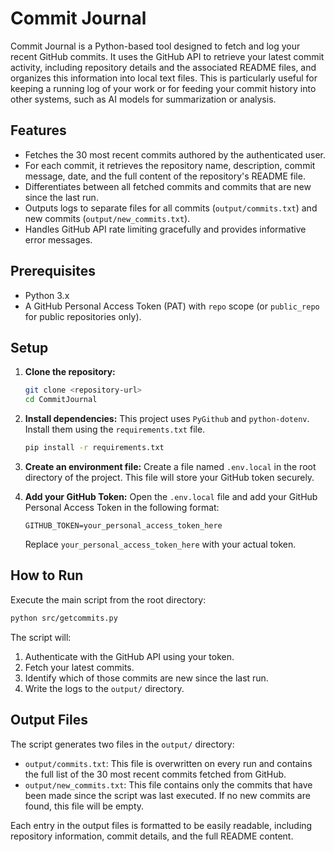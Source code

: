 # Commit Journal

Commit Journal is a Python-based tool designed to fetch and log your recent GitHub commits. It uses the GitHub API to retrieve your latest commit activity, including repository details and the associated README files, and organizes this information into local text files. This is particularly useful for keeping a running log of your work or for feeding your commit history into other systems, such as AI models for summarization or analysis.

## Features

- Fetches the 30 most recent commits authored by the authenticated user.
- For each commit, it retrieves the repository name, description, commit message, date, and the full content of the repository's README file.
- Differentiates between all fetched commits and commits that are new since the last run.
- Outputs logs to separate files for all commits (`output/commits.txt`) and new commits (`output/new_commits.txt`).
- Handles GitHub API rate limiting gracefully and provides informative error messages.

## Prerequisites

- Python 3.x
- A GitHub Personal Access Token (PAT) with `repo` scope (or `public_repo` for public repositories only).

## Setup

1.  **Clone the repository:**
    ```bash
    git clone <repository-url>
    cd CommitJournal
    ```

2.  **Install dependencies:**
    This project uses `PyGithub` and `python-dotenv`. Install them using the `requirements.txt` file.
    ```bash
    pip install -r requirements.txt
    ```

3.  **Create an environment file:**
    Create a file named `.env.local` in the root directory of the project. This file will store your GitHub token securely.

4.  **Add your GitHub Token:**
    Open the `.env.local` file and add your GitHub Personal Access Token in the following format:
    ```
    GITHUB_TOKEN=your_personal_access_token_here
    ```
    Replace `your_personal_access_token_here` with your actual token.

## How to Run

Execute the main script from the root directory:

```bash
python src/getcommits.py
```

The script will:
1.  Authenticate with the GitHub API using your token.
2.  Fetch your latest commits.
3.  Identify which of those commits are new since the last run.
4.  Write the logs to the `output/` directory.

## Output Files

The script generates two files in the `output/` directory:

-   `output/commits.txt`: This file is overwritten on every run and contains the full list of the 30 most recent commits fetched from GitHub.
-   `output/new_commits.txt`: This file contains only the commits that have been made since the script was last executed. If no new commits are found, this file will be empty.

Each entry in the output files is formatted to be easily readable, including repository information, commit details, and the full README content.